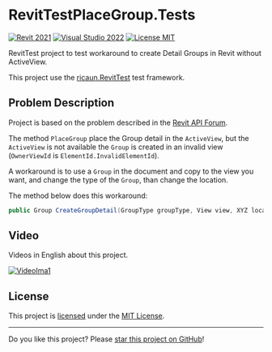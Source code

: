 ﻿# RevitTestPlaceGroup.Tests

[![Revit 2021](https://img.shields.io/badge/Revit-2021+-blue.svg)](../..)
[![Visual Studio 2022](https://img.shields.io/badge/Visual%20Studio-2022-blue)](../..)
[![License MIT](https://img.shields.io/badge/License-MIT-blue.svg)](LICENSE)

RevitTest project to test workaround to create Detail Groups in Revit without ActiveView.

This project use the [ricaun.RevitTest](https://ricaun.com/RevitTest) test framework.

## Problem Description

Project is based on the problem described in the [Revit API Forum](https://forums.autodesk.com/t5/revit-api-forum/placing-detail-group-in-legend-view-without-access-to-ui-design/td-p/12792753).

The method `PlaceGroup` place the Group detail in the `ActiveView`, but the `ActiveView` is not available the `Group` is created in an invalid view (`OwnerViewId` is `ElementId.InvalidElementId`).

A workaround is to use a `Group` in the document and copy to the view you want, and change the type of the `Group`, than change the location.

The method below does this workaround:
```c#
public Group CreateGroupDetail(GroupType groupType, View view, XYZ location);
```

## Video

Videos in English about this project.

[![VideoIma1]][Video1]

## License

This project is [licensed](LICENSE) under the [MIT License](https://en.wikipedia.org/wiki/MIT_License).

---

Do you like this project? Please [star this project on GitHub](../../stargazers)!

[Video1]: https://youtu.be/VhaFv_UaHGU
[VideoIma1]: https://img.youtube.com/vi/VhaFv_UaHGU/mqdefault.jpg